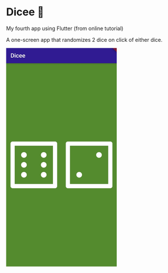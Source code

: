 # Dicee 🎲
My fourth app using Flutter (from online tutorial)

A one-screen app that randomizes 2 dice on click of either dice.

<img src="https://github.com/robertos95/flutter-dicee/blob/master/screenshots/Screenshot_app.jpg?raw=true" width="300px">
